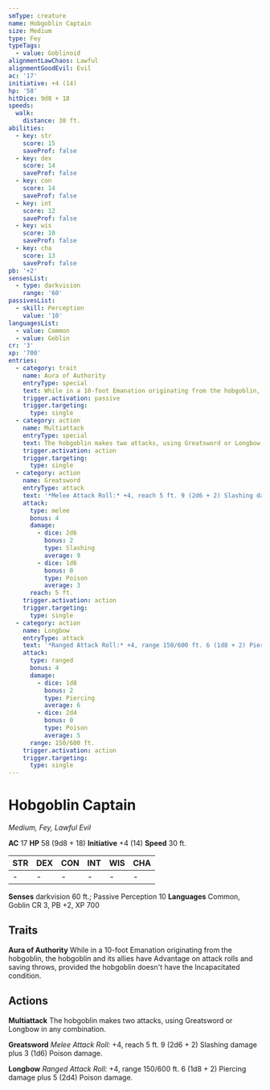 ```yaml
---
smType: creature
name: Hobgoblin Captain
size: Medium
type: Fey
typeTags:
  - value: Goblinoid
alignmentLawChaos: Lawful
alignmentGoodEvil: Evil
ac: '17'
initiative: +4 (14)
hp: '58'
hitDice: 9d8 + 18
speeds:
  walk:
    distance: 30 ft.
abilities:
  - key: str
    score: 15
    saveProf: false
  - key: dex
    score: 14
    saveProf: false
  - key: con
    score: 14
    saveProf: false
  - key: int
    score: 12
    saveProf: false
  - key: wis
    score: 10
    saveProf: false
  - key: cha
    score: 13
    saveProf: false
pb: '+2'
sensesList:
  - type: darkvision
    range: '60'
passivesList:
  - skill: Perception
    value: '10'
languagesList:
  - value: Common
  - value: Goblin
cr: '3'
xp: '700'
entries:
  - category: trait
    name: Aura of Authority
    entryType: special
    text: While in a 10-foot Emanation originating from the hobgoblin, the hobgoblin and its allies have Advantage on attack rolls and saving throws, provided the hobgoblin doesn't have the Incapacitated condition.
    trigger.activation: passive
    trigger.targeting:
      type: single
  - category: action
    name: Multiattack
    entryType: special
    text: The hobgoblin makes two attacks, using Greatsword or Longbow in any combination.
    trigger.activation: action
    trigger.targeting:
      type: single
  - category: action
    name: Greatsword
    entryType: attack
    text: '*Melee Attack Roll:* +4, reach 5 ft. 9 (2d6 + 2) Slashing damage plus 3 (1d6) Poison damage.'
    attack:
      type: melee
      bonus: 4
      damage:
        - dice: 2d6
          bonus: 2
          type: Slashing
          average: 9
        - dice: 1d6
          bonus: 0
          type: Poison
          average: 3
      reach: 5 ft.
    trigger.activation: action
    trigger.targeting:
      type: single
  - category: action
    name: Longbow
    entryType: attack
    text: '*Ranged Attack Roll:* +4, range 150/600 ft. 6 (1d8 + 2) Piercing damage plus 5 (2d4) Poison damage.'
    attack:
      type: ranged
      bonus: 4
      damage:
        - dice: 1d8
          bonus: 2
          type: Piercing
          average: 6
        - dice: 2d4
          bonus: 0
          type: Poison
          average: 5
      range: 150/600 ft.
    trigger.activation: action
    trigger.targeting:
      type: single
---
```


# Hobgoblin Captain
*Medium, Fey, Lawful Evil*

**AC** 17
**HP** 58 (9d8 + 18)
**Initiative** +4 (14)
**Speed** 30 ft.

| STR | DEX | CON | INT | WIS | CHA |
| --- | --- | --- | --- | --- | --- |
| - | - | - | - | - | - |

**Senses** darkvision 60 ft.; Passive Perception 10
**Languages** Common, Goblin
CR 3, PB +2, XP 700

## Traits

**Aura of Authority**
While in a 10-foot Emanation originating from the hobgoblin, the hobgoblin and its allies have Advantage on attack rolls and saving throws, provided the hobgoblin doesn't have the Incapacitated condition.

## Actions

**Multiattack**
The hobgoblin makes two attacks, using Greatsword or Longbow in any combination.

**Greatsword**
*Melee Attack Roll:* +4, reach 5 ft. 9 (2d6 + 2) Slashing damage plus 3 (1d6) Poison damage.

**Longbow**
*Ranged Attack Roll:* +4, range 150/600 ft. 6 (1d8 + 2) Piercing damage plus 5 (2d4) Poison damage.
